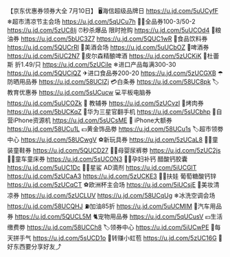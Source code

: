 【京东优惠券领券大全 7月10日】
🖥海信超级品牌日
https://u.jd.com/5uUCyfF 
❄超市清凉节主会场
https://u.jd.com/5qUCu7h
👍🏻全品券100-3/50-2
https://u.jd.com/5zUC8lj
⏰秒杀爆品 限时抢购
https://u.jd.com/5uUCOd4
🍚粮油券
https://u.jd.com/5bUC3Z7
https://u.jd.com/5QUC1wR
🥤食品饮料券
https://u.jd.com/5QUCrRl
🥃美酒会场
https://u.jd.com/5uUCbOZ
🍺啤酒券
https://u.jd.com/5iUC2N7
🍺皮尔森精酿啤酒
https://u.jd.com/5zUCKiK
🎈杜蕾斯 折1.49/只
https://u.jd.com/5zUCile
❄进口产品每满300-30
https://u.jd.com/5QUCiQZ
✈进口食品券200-20
https://u.jd.com/5zUCGXB
☂防晒用品券
https://u.jd.com/58UCIZj
💳白条券
https://u.jd.com/58UC8pk
🏷教育优惠券
https://u.jd.com/5sUCucw
💻平板电脑券
https://u.jd.com/5uUCOZk
📖 教辅券
https://u.jd.com/5zUCvzI
🥩烤肉券
https://u.jd.com/5bUCKqZ
📱华为三星官翻手机
https://u.jd.com/5sUCbhp
📱自营iPhone资源机
https://u.jd.com/5sUCsME
 iPhone大额券
https://u.jd.com/58UCu1L
💵黄金饰品劵
https://u.jd.com/58UCu1s
🏷超市领劵中心
https://u.jd.com/58UCwgV
⚽新玩具券
https://u.jd.com/5zUCaL8
👶🏻童装童鞋券
https://u.jd.com/5QUCD27
👶🏻母婴尿裤劵
https://u.jd.com/5zUC2js
👶🏻童车童床券
https://u.jd.com/5sUCON3
🤰🏻孕妇补钙 醋酸钙胶囊
https://u.jd.com/5uUC1Dc
👶🏻星鲨 AD滴剂
https://u.jd.com/5iUCGlT
https://u.jd.com/5zUCaA3
https://u.jd.com/5zUCKE3
👶🏻扶娃 葡萄糖酸钙锌
https://u.jd.com/5zUCqCT
⚽欧洲杯主会场
https://u.jd.com/5iUCsjE
💄美妆清凉券
https://u.jd.com/5zUCLUV
https://u.jd.com/58UCqUg
❄冰洗空调会场
https://u.jd.com/58UCQHJ
⛽加油85折
https://u.jd.com/5uUCMIM
🚗汽车用品券
https://u.jd.com/5QUCL5M
🐈宠物用品券
https://u.jd.com/5qUCusV
💴生活缴费劵
https://u.jd.com/58UCCh8
🏷领券中心
https://u.jd.com/5iUCwPE
🎰每天拼手气
https://u.jd.com/5sUCD1o
🧧转赚小虹苞
https://u.jd.com/5zUC16G
🥳好东西要分享好友⤴